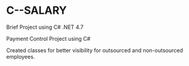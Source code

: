 # C--SALARY
Brief Project using C# .NET 4.7
<BR>
<p> Payment Control Project using C#

Created classes for better visibility for outsourced and non-outsourced employees. 
